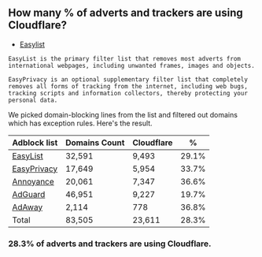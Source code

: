 ## How many % of adverts and trackers are using Cloudflare?


- [Easylist](https://web.archive.org/web/20210516110248/https://easylist.to/)
```
EasyList is the primary filter list that removes most adverts from international webpages, including unwanted frames, images and objects.

EasyPrivacy is an optional supplementary filter list that completely removes all forms of tracking from the internet, including web bugs, tracking scripts and information collectors, thereby protecting your personal data.
```


We picked domain-blocking lines from the list and filtered out domains which has exception rules.
Here's the result.


| Adblock list | Domains Count | Cloudflare | % |
| --- | --- | --- | --- |
| [EasyList](https://easylist.to/easylist/easylist.txt) | 32,591 | 9,493 | 29.1% |
| [EasyPrivacy](https://easylist.to/easylist/easyprivacy.txt) | 17,649 | 5,954 | 33.7% |
| [Annoyance](https://secure.fanboy.co.nz/fanboy-annoyance.txt) | 20,061 | 7,347 | 36.6% |
| [AdGuard](https://adguardteam.github.io/AdGuardSDNSFilter/Filters/filter.txt) | 46,951 | 9,227 | 19.7% |
| [AdAway](https://raw.githubusercontent.com/AdAway/adaway.github.io/master/hosts.txt) | 2,114 | 778 | 36.8% |
| Total | 83,505 | 23,611 | 28.3% |


### 28.3% of adverts and trackers are using Cloudflare.